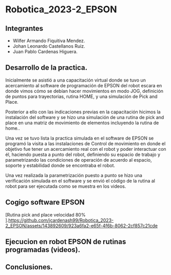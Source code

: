 # Robotica_2023-2_EPSON

## Integrantes

- Wilfer Armando Fiquitiva Mendez.
- Johan Leonardo Castellanos Ruiz.
- Juan Pablo Cardenas Higuera.

## Desarrollo de la practica.
Inicialmente se asistió a una capacitación virtual donde se tuvo un acercamiento al software de programación de EPSON del robot escara en donde vimos cómo se debían hacer movimientos en modo JOG, definición de puntos para trayectorias, rutina HOME, y una simulación de Pick and Place.

Posterior a ello con las indicaciones previas en la capacitación hicimos la instalación del software y se hizo una simulación de una rutina de pick and place en una matriz de movimiento de elementos incluyendo la rutina de home..

Una vez se tuvo lista la practica simulada en el software de EPSON se programó la visita a las instalaciones de Control de movimiento en donde el objetivo fue tener un acercamiento real con el robot y poder interactuar con él, haciendo puesta a punto del robot, definiendo su espacio de trabajo y parametrizando las condiciones de operación de acuerdo al espacio, soporte y estabilidad donde se encontraba el robot.

Una vez realizada la parametrización puesto a punto se hizo una verificación simulada en el software y se envió el código de la rutina al robot para ser ejecutada como se muestra en los videos.

## Cogigo software EPSON


[Rutina pick and place velocidad 80% ].https://github.com/jcardenash99/Robotica_2023-2_EPSON/assets/143892609/923a6fa2-e65f-4f6b-8062-2cf857c21cde


## Ejecucion en robot EPSON de rutinas programadas (videos).



## Conclusiones.
